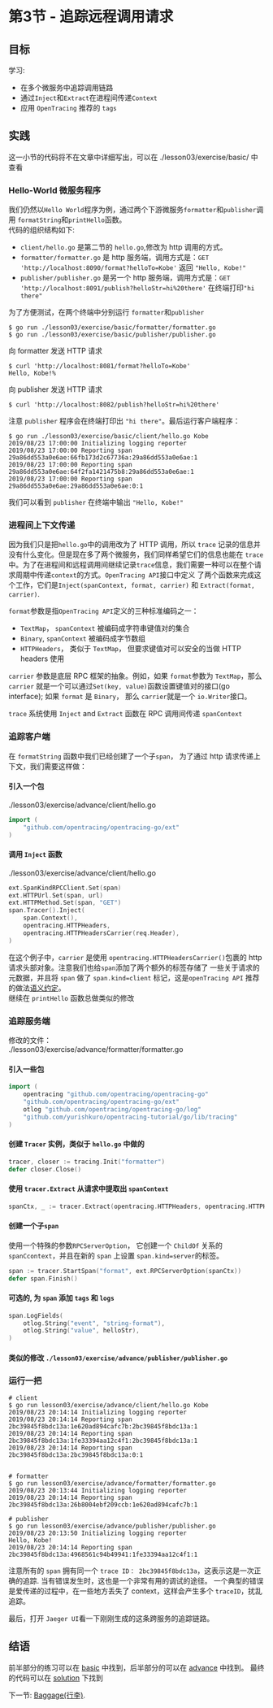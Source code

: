 # 第3节 - 追踪远程调用请求

## 目标

学习:

* 在多个微服务中追踪调用链路
* 通过`Inject`和`Extract`在进程间传递`Context`
* 应用 `OpenTracing` 推荐的 `tags`

## 实践
这一小节的代码将不在文章中详细写出，可以在 ./lesson03/exercise/basic/ 中查看
### Hello-World 微服务程序

我们仍然以`Hello World`程序为例，通过两个下游微服务`formatter`和`publisher`调用 `formatString`和`printHello`函数。  
代码的组织结构如下:

  * `client/hello.go` 是第二节的 `hello.go`,修改为 http 调用的方式。
  * `formatter/formatter.go` 是 http 服务端，调用方式是：`GET 'http://localhost:8090/format?helloTo=Kobe'` 返回 `"Hello, Kobe!"`
  * `publisher/publisher.go` 是另一个 http 服务端，调用方式是：`GET 'http://localhost:8091/publish?helloStr=hi%20there'` 在终端打印`"hi there"`

为了方便测试，在两个终端中分别运行 `formatter`和`publisher`

```
$ go run ./lesson03/exercise/basic/formatter/formatter.go
$ go run ./lesson03/exercise/basic/publisher/publisher.go
```

向 formatter 发送 HTTP 请求

```
$ curl 'http://localhost:8081/format?helloTo=Kobe'
Hello, Kobe!%
```

向 publisher 发送 HTTP 请求

```
$ curl 'http://localhost:8082/publish?helloStr=hi%20there'
```
注意 `publisher` 程序会在终端打印出 `"hi there"`。最后运行客户端程序：

```
$ go run ./lesson03/exercise/basic/client/hello.go Kobe
2019/08/23 17:00:00 Initializing logging reporter
2019/08/23 17:00:00 Reporting span 29a86dd553a0e6ae:66fb173d2c67736a:29a86dd553a0e6ae:1
2019/08/23 17:00:00 Reporting span 29a86dd553a0e6ae:64f2fa1421475b8:29a86dd553a0e6ae:1
2019/08/23 17:00:00 Reporting span 29a86dd553a0e6ae:29a86dd553a0e6ae:0:1
```
我们可以看到 `publisher` 在终端中输出 `"Hello, Kobe!"`

### 进程间上下文传递
因为我们只是把`hello.go`中的调用改为了 HTTP 调用，所以 `trace` 记录的信息并没有什么变化。但是现在多了两个微服务，我们同样希望它们的信息也能在
`trace`中。为了在进程间和远程调用间继续记录`trace`信息，我们需要一种可以在整个请求周期中传递`context`的方式。`OpenTracing API`接口中定义
了两个函数来完成这个工作，它们是`Inject(spanContext, format, carrier)` 和 `Extract(format, carrier)`.  

`format`参数是指`OpenTracing API`定义的三种标准编码之一：  
  * `TextMap`， `spanContext` 被编码成字符串键值对的集合
  * `Binary`, `spanContext` 被编码成字节数组
  * `HTTPHeaders`， 类似于 `TextMap`， 但要求键值对可以安全的当做 HTTP headers 使用

`carrier` 参数是底层 RPC 框架的抽象。例如，如果 `format`参数为 `TextMap`，那么`carrier` 就是一个可以通过`Set(key, value)`函数设置键值对的接口(go interface);
如果 `format` 是 `Binary`， 那么 `carrier`就是一个 `io.Writer`接口。

`trace` 系统使用 `Inject` and `Extract` 函数在 RPC 调用间传递 `spanContext`

### 追踪客户端

在 `formatString` 函数中我们已经创建了一个子`span`， 为了通过 http 请求传递上下文，我们需要这样做：

#### 引入一个包
./lesson03/exercise/advance/client/hello.go
```go
import (
    "github.com/opentracing/opentracing-go/ext"
)
```

#### 调用 `Inject` 函数
./lesson03/exercise/advance/client/hello.go
```go
ext.SpanKindRPCClient.Set(span)
ext.HTTPUrl.Set(span, url)
ext.HTTPMethod.Set(span, "GET")
span.Tracer().Inject(
    span.Context(),
    opentracing.HTTPHeaders,
    opentracing.HTTPHeadersCarrier(req.Header),
)
```

在这个例子中，`carrier` 是使用 `opentracing.HTTPHeadersCarrier()`包裹的 http 请求头部对象。注意我们也给`span`添加了两个额外的标签存储了
一些关于请求的元数据，并且将 `span` 做了 `span.kind=client` 标记，这是`openTracing API` 推荐的做法[语义约定][semantic-conventions]。  
继续在 `printHello` 函数总做类似的修改

### 追踪服务端
修改的文件：  
./lesson03/exercise/advance/formatter/formatter.go
#### 引入一些包

```go
import (
    opentracing "github.com/opentracing/opentracing-go"
    "github.com/opentracing/opentracing-go/ext"
    otlog "github.com/opentracing/opentracing-go/log"
    "github.com/yurishkuro/opentracing-tutorial/go/lib/tracing"
)
```

#### 创建 `Tracer` 实例，类似于 `hello.go` 中做的

```go
tracer, closer := tracing.Init("formatter")
defer closer.Close()
```

#### 使用 `tracer.Extract` 从请求中提取出 `spanContext`

```go
spanCtx, _ := tracer.Extract(opentracing.HTTPHeaders, opentracing.HTTPHeadersCarrier(r.Header))
```

#### 创建一个子`span`
使用一个特殊的参数`RPCServerOption`， 它创建一个 `ChildOf` 关系的 `spanCcontext`，并且在新的 `span` 上设置 `span.kind=server`的标签。 

```go
span := tracer.StartSpan("format", ext.RPCServerOption(spanCtx))
defer span.Finish()
```

#### 可选的, 为 `span` 添加 `tags` 和 `logs`

```go
span.LogFields(
    otlog.String("event", "string-format"),
    otlog.String("value", helloStr),
)
```

#### 类似的修改 `./lesson03/exercise/advance/publisher/publisher.go`

### 运行一把

```
# client
$ go run lesson03/exercise/advance/client/hello.go Kobe
2019/08/23 20:14:14 Initializing logging reporter
2019/08/23 20:14:14 Reporting span 2bc39845f8bdc13a:1e620ad894cafc7b:2bc39845f8bdc13a:1
2019/08/23 20:14:14 Reporting span 2bc39845f8bdc13a:1fe33394aa12c4f1:2bc39845f8bdc13a:1
2019/08/23 20:14:14 Reporting span 2bc39845f8bdc13a:2bc39845f8bdc13a:0:1


# formatter
$ go run lesson03/exercise/advance/formatter/formatter.go
2019/08/23 20:13:44 Initializing logging reporter
2019/08/23 20:14:14 Reporting span 2bc39845f8bdc13a:26b8004ebf209ccb:1e620ad894cafc7b:1

# publisher
$ go run lesson03/exercise/advance/publisher/publisher.go 
2019/08/23 20:13:50 Initializing logging reporter
Hello, Kobe!
2019/08/23 20:14:14 Reporting span 2bc39845f8bdc13a:4968561c94b49941:1fe33394aa12c4f1:1
```
注意所有的 `span` 拥有同一个 `trace ID： 2bc39845f8bdc13a`，这表示这是一次正确的追踪. 当有错误发生时，这也是一个非常有用的调试的途径。
一个典型的错误是爱传递的过程中，在一些地方丢失了 context，这样会产生多个 `traceID`，扰乱追踪。  

最后，打开 `Jaeger UI`看一下刚刚生成的这条跨服务的追踪链路。

## 结语

前半部分的练习可以在 [basic](./exercise/basic) 中找到，后半部分的可以在 [advance](./exercise/advance) 中找到。 
最终的代码可以在 [solution](./solution) 下找到

下一节: [Baggage(行李)](../lesson04).

[semantic-conventions]: https://github.com/opentracing/specification/blob/master/semantic_conventions.md
